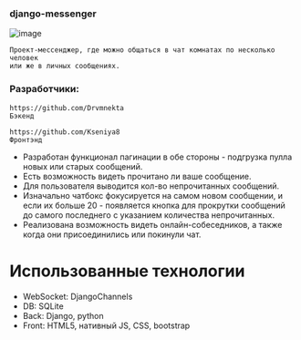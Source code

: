 ### django-messenger

![image](https://user-images.githubusercontent.com/53310434/210276929-f85d0671-714d-4599-9893-25f62499648d.png)

```
Проект-мессенджер, где можно общаться в чат комнатах по несколько человек
или же в личных сообщениях.
```

### Разработчики:

```
https://github.com/Drvmnekta
Бэкенд
```

```
https://github.com/Kseniya8
Фронтэнд
```

- Разработан функционал пагинации в обе стороны - подгрузка пулла новых или старых сообщений.
- Есть возможность видеть прочитано ли ваше сообщение.
- Для пользователя выводится кол-во непрочитанных сообщений.
- Изначально чатбокс фокусируется на самом новом сообщении, и если их больше 20 - появляется кнопка для прокрутки сообщений до самого последнего с указанием количества непрочитанных.
- Реализована возможность видеть онлайн-собеседников, а также когда они присоединились или покинули чат.

# Использованные технологии
- WebSocket: DjangoChannels
- DB: SQLite
- Back: Django, python
- Front: HTML5, нативный JS, CSS, bootstrap

